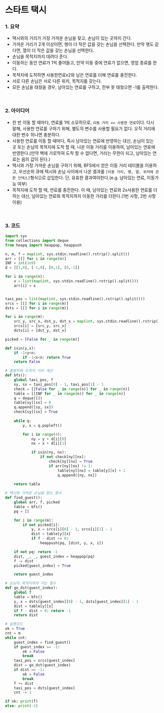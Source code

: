 # 스타트 택시

### 1. 요약

- 택시와의 거리가 가장 가까운 손님을 찾고, 손님이 있는 곳까지 간다.<br/>
- 가까운 거리가 2개 이상이면, 행이 더 작은 값을 갖는 손님을 선택한다. 만약 행도 같다면, 열이 더 작은 값을 갖는 손님을 선택한다.<br/>
- 손님을 목적지까지 데려다 준다.<br/>
- 이동하는 동안 연료가 1씩 줄어들고, 만약 이동 중에 연료가 없으면, 영업 종료를 한다.<br/>
- 목적지에 도착하면 사용한연료x2와 남은 연료를 더해 연료를 충전한다.<br/>
- 서로 다른 손님은 서로 다른 위치, 목적지를 갖는다.<br/>
- 모든 손님을 태웠을 경우, 남아있는 연료를 구하고, 전부 못 태웠으면 -1를 출력한다.<br/>

<br/>

### 2. 아이디어

- 한 번 이동 할 때마다, 연료를 1씩 소모하므로, `이동 거리 == 사용한 연료`이다. 다시 말해, 사용한 연료를 구하기 위해, 별도의 변수를 사용할 필요가 없다. 오직 거리에 대한 변수 하나면 충분하다.<br/>
- 사용한 연료를 이동 할 때마다, 즉시 남아있는 연료에 반영하는 대신, 손님이 있는 곳 또는 손님의 목적지에 도착 할 때, 나온 이동 거리를 이용하여, 남아있는 연료에 반영한다.(만약 벽에 가로막혀 도착 할 수 없다면, 거리는 무한이 되고, 남아있는 연료는 음의 값이 된다.)<br/>
- 택시와 가장 가까운 손님을 구하기 위해, BFS에서 얻은 이동 거리 테이블을 이용하고, 우선순위 큐에 택시와 손님 사이에서 나온 결과를 `[이동 거리, 행, 열, 위치에 관한 인덱스]`형식으로 삽입한다. 단, 유효한 결과여야한다.(e.g. 남아있는 연료, 이동가능 여부)<br/>
- 목적지에 도착 할 때, 연료를 충전한다. 이 때, 남아있는 연료와 2x사용한 연료를 더하는 대신, 남아있는 연료와 목적지까지 이동한 거리를 더한다.(1번 사항, 2번 사항 이용)

<br/>

### 3. 코드

```python
import sys
from collections import deque
from heapq import heappop, heappush

n, m, f = map(int, sys.stdin.readline().rstrip().split())
arr = [[] for i in range(n)]
INF = int(1e9)
d = [[1,0], [-1,0], [0,1], [0,-1]]

for i in range(n):
    x = list(map(int, sys.stdin.readline().rstrip().split()))
    arr[i] = x


taxi_pos = list(map(int, sys.stdin.readline().rstrip().split()))
srcs = [[] for i in range(m)]
dsts = [[] for i in range(m)]

for i in range(m):
    src_y, src_x, dst_y, dst_x = map(int, sys.stdin.readline().rstrip().split())
    srcs[i] = [src_y, src_x]
    dsts[i] = [dst_y, dst_x]

picked = [False for _ in range(m)]

def isin(y,x):
    if -1<y<n:
        if -1<x<n: return True
    return False

# 출발지와 도착지 거리 계산
def bfs():
    global taxi_pos, f
    sy, sx = taxi_pos[0] - 1, taxi_pos[1] - 1
    check = [[False for _ in range(n)] for _ in range(n)]
    table = [[INF for _ in range(n)] for _ in range(n)]
    q = deque([])
    table[sy][sx] = 0
    q.append([sy, sx])
    check[sy][sx] = True
    
    while q:
        y, x = q.popleft()

        for i in range(4):
            ny = y + d[i][0]
            nx = x + d[i][1]

            if isin(ny, nx):
                if not check[ny][nx]:
                    check[ny][nx] = True
                    if arr[ny][nx] != 1:
                        table[ny][nx] = table[y][x] + 1
                        q.append([ny, nx])
    
    return table

# 택시와 가까운 손님을 찾는 함수
def find_guest():
    global arr, f, picked 
    table = bfs()
    pq = []

    for i in range(m):
        if not picked[i]:
            y, x = srcs[i][0] - 1, srcs[i][1] - 1
            dist = table[y][x]
            if f - dist >= 0:
                heappush(pq, [dist, y, x, i]) 

    if not pq: return -1
    dist, _, _, guest_index = heappop(pq)
    f -= dist
    picked[guest_index] = True

    return guest_index

# 손님의 목적지까지 가는 함수
def go_dst(guest_index):
    global f
    table = bfs()
    y, x = dsts[guest_index][0] - 1, dsts[guest_index][1] - 1
    dist = table[y][x]
    if f - dist < 0: return -1
    return dist

# 실행코드
ok = True
cnt = m
while cnt:
    guest_index = find_guest()
    if guest_index == -1:
        ok = False
        break
    taxi_pos = srcs[guest_index]
    dist = go_dst(guest_index)
    if dist == -1:
        ok = False
        break
    f += dist
    taxi_pos = dsts[guest_index]
    cnt -= 1

if ok: print(f)
else: print(-1)
```

